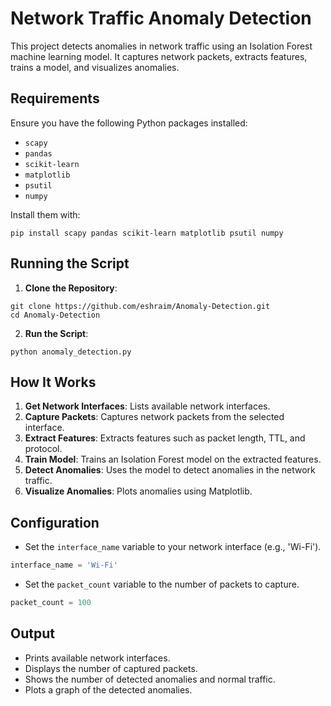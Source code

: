 
# Network Traffic Anomaly Detection

This project detects anomalies in network traffic using an Isolation Forest machine learning model. It captures network packets, extracts features, trains a model, and visualizes anomalies.

## Requirements

Ensure you have the following Python packages installed:

- `scapy`
- `pandas`
- `scikit-learn`
- `matplotlib`
- `psutil`
- `numpy`

Install them with:

```
pip install scapy pandas scikit-learn matplotlib psutil numpy
```

## Running the Script

1. **Clone the Repository**:

```
git clone https://github.com/eshraim/Anomaly-Detection.git
cd Anomaly-Detection
```

2. **Run the Script**:

```
python anomaly_detection.py
```

## How It Works

1. **Get Network Interfaces**: Lists available network interfaces.
2. **Capture Packets**: Captures network packets from the selected interface.
3. **Extract Features**: Extracts features such as packet length, TTL, and protocol.
4. **Train Model**: Trains an Isolation Forest model on the extracted features.
5. **Detect Anomalies**: Uses the model to detect anomalies in the network traffic.
6. **Visualize Anomalies**: Plots anomalies using Matplotlib.

## Configuration

- Set the `interface_name` variable to your network interface (e.g., 'Wi-Fi').

```python
interface_name = 'Wi-Fi'
```

- Set the `packet_count` variable to the number of packets to capture.

```python
packet_count = 100
```

## Output

- Prints available network interfaces.
- Displays the number of captured packets.
- Shows the number of detected anomalies and normal traffic.
- Plots a graph of the detected anomalies.
